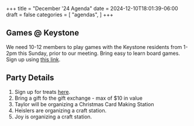 +++
title = "December '24 Agenda"
date = 2024-12-10T18:01:39-06:00
draft = false
categories = [
    "agendas",
]
+++

## Games @ Keystone
We need 10-12 members to play games with the Keystone residents from 1-2pm this Sunday, prior to our meeting.  Bring easy to learn board games.  Sign up using [this link](https://www.signupgenius.com/go/60B0B4DACAB28A64-53938794-keystone).

## Party Details
1. Sign up for treats [here](https://www.signupgenius.com/go/10C0F4FA9A82CA0FEC70-53590170-holiday).
2. Bring a gift fo the gift exchange - max of $10 in value
3. Taylor will be organizing a Christmas Card Making Station
4. Heislers are organizing a craft station.
5. Joy is organizing a craft station.
